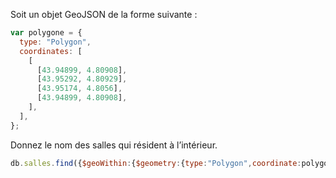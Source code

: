Soit un objet GeoJSON de la forme suivante :

```js
var polygone = {
  type: "Polygon",
  coordinates: [
    [
      [43.94899, 4.80908],
      [43.95292, 4.80929],
      [43.95174, 4.8056],
      [43.94899, 4.80908],
    ],
  ],
};
```

Donnez le nom des salles qui résident à l’intérieur.

```js
db.salles.find({$geoWithin:{$geometry:{type:"Polygon",coordinate:polygone.coordinates}}},{nom:true})
```
